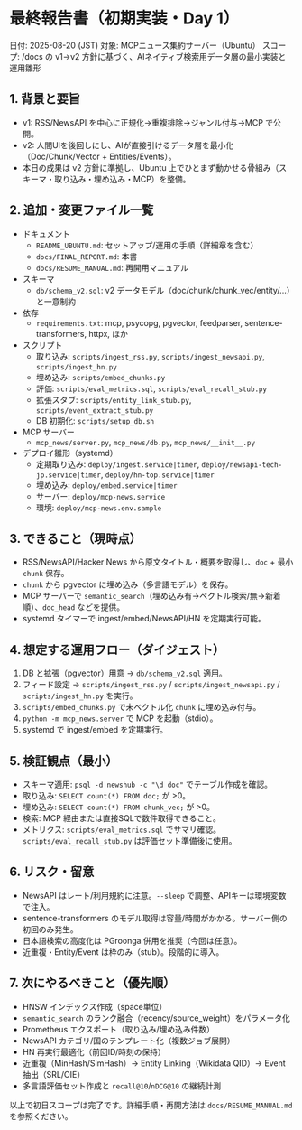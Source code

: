 # 最終報告書（初期実装・Day 1）

日付: 2025-08-20 (JST)
対象: MCPニュース集約サーバー（Ubuntu）
スコープ: /docs の v1→v2 方針に基づく、AIネイティブ検索用データ層の最小実装と運用雛形

## 1. 背景と要旨
- v1: RSS/NewsAPI を中心に正規化→重複排除→ジャンル付与→MCP で公開。
- v2: 人間UIを後回しにし、AIが直接引けるデータ層を最小化（Doc/Chunk/Vector + Entities/Events）。
- 本日の成果は v2 方針に準拠し、Ubuntu 上でひとまず動かせる骨組み（スキーマ・取り込み・埋め込み・MCP）を整備。

## 2. 追加・変更ファイル一覧
- ドキュメント
  - `README_UBUNTU.md`: セットアップ/運用の手順（詳細章を含む）
  - `docs/FINAL_REPORT.md`: 本書
  - `docs/RESUME_MANUAL.md`: 再開用マニュアル
- スキーマ
  - `db/schema_v2.sql`: v2 データモデル（doc/chunk/chunk_vec/entity/…）と一意制約
- 依存
  - `requirements.txt`: mcp, psycopg, pgvector, feedparser, sentence-transformers, httpx, ほか
- スクリプト
  - 取り込み: `scripts/ingest_rss.py`, `scripts/ingest_newsapi.py`, `scripts/ingest_hn.py`
  - 埋め込み: `scripts/embed_chunks.py`
  - 評価: `scripts/eval_metrics.sql`, `scripts/eval_recall_stub.py`
  - 拡張スタブ: `scripts/entity_link_stub.py`, `scripts/event_extract_stub.py`
  - DB 初期化: `scripts/setup_db.sh`
- MCP サーバー
  - `mcp_news/server.py`, `mcp_news/db.py`, `mcp_news/__init__.py`
- デプロイ雛形（systemd）
  - 定期取り込み: `deploy/ingest.service|timer`, `deploy/newsapi-tech-jp.service|timer`, `deploy/hn-top.service|timer`
  - 埋め込み: `deploy/embed.service|timer`
  - サーバー: `deploy/mcp-news.service`
  - 環境: `deploy/mcp-news.env.sample`

## 3. できること（現時点）
- RSS/NewsAPI/Hacker News から原文タイトル・概要を取得し、`doc` + 最小 `chunk` 保存。
- `chunk` から pgvector に埋め込み（多言語モデル）を保存。
- MCP サーバーで `semantic_search`（埋め込み有→ベクトル検索/無→新着順）、`doc_head` などを提供。
- systemd タイマーで ingest/embed/NewsAPI/HN を定期実行可能。

## 4. 想定する運用フロー（ダイジェスト）
1) DB と拡張（pgvector）用意 → `db/schema_v2.sql` 適用。
2) フィード設定 → `scripts/ingest_rss.py` / `scripts/ingest_newsapi.py` / `scripts/ingest_hn.py` を実行。
3) `scripts/embed_chunks.py` で未ベクトル化 `chunk` に埋め込み付与。
4) `python -m mcp_news.server` で MCP を起動（stdio）。
5) systemd で ingest/embed を定期実行。

## 5. 検証観点（最小）
- スキーマ適用: `psql -d newshub -c "\d doc"` でテーブル作成を確認。
- 取り込み: `SELECT count(*) FROM doc;` が >0。
- 埋め込み: `SELECT count(*) FROM chunk_vec;` が >0。
- 検索: MCP 経由または直接SQLで数件取得できること。
- メトリクス: `scripts/eval_metrics.sql` でサマリ確認。`scripts/eval_recall_stub.py` は評価セット準備後に使用。

## 6. リスク・留意
- NewsAPI はレート/利用規約に注意。`--sleep` で調整、APIキーは環境変数で注入。
- sentence-transformers のモデル取得は容量/時間がかかる。サーバー側の初回のみ発生。
- 日本語検索の高度化は PGroonga 併用を推奨（今回は任意）。
- 近重複・Entity/Event は枠のみ（stub）。段階的に導入。

## 7. 次にやるべきこと（優先順）
- HNSW インデックス作成（space単位）
- `semantic_search` のランク融合（recency/source_weight）をパラメータ化
- Prometheus エクスポート（取り込み/埋め込み件数）
- NewsAPI カテゴリ/国のテンプレート化（複数ジョブ展開）
- HN 再実行最適化（前回ID/時刻の保持）
- 近重複（MinHash/SimHash）→ Entity Linking（Wikidata QID）→ Event 抽出（SRL/OIE）
- 多言語評価セット作成と `recall@10`/`nDCG@10` の継続計測

以上で初日スコープは完了です。詳細手順・再開方法は `docs/RESUME_MANUAL.md` を参照ください。


